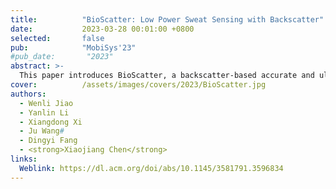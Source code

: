 ```yaml
---
title:          "BioScatter: Low Power Sweat Sensing with Backscatter"
date:           2023-03-28 00:01:00 +0800
selected:       false
pub:            "MobiSys'23"
#pub_date:       "2023"
abstract: >-
  This paper introduces BioScatter, a backscatter-based accurate and ultra-low-power sweat-sensing wearable sensor that does not need any energy-hungry ADC, DAC, and active radios. The key to eliminating DAC is a novel low-power voltage sweeping circuit design that can perform as well as a 12-bit DAC. To eliminate the ADC, we borrow backscatter technology that can directly transmit the measured analog sensing values to the reader, thus avoiding digital sampling. Extensive results show that BioScatter has a low-power consumption of 313.5 μW and achieves more than 98.5% sensing accuracy for detecting five concentration levels of three types of important bio-fluid in sweat.
cover:          /assets/images/covers/2023/BioScatter.jpg
authors:
  - Wenli Jiao
  - Yanlin Li
  - Xiangdong Xi
  - Ju Wang#
  - Dingyi Fang
  - <strong>Xiaojiang Chen</strong>
links:
  Weblink: https://dl.acm.org/doi/abs/10.1145/3581791.3596834
---
```

